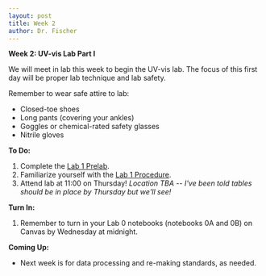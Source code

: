 ```yaml
---
layout: post
title: Week 2
author: Dr. Fischer
---
```


**Week 2: UV-vis Lab Part I**

We will meet in lab this week to begin the UV-vis lab.  The focus of this first day will be proper lab technique and lab safety.

Remember to wear safe attire to lab:

- Closed-toe shoes
- Long pants (covering your ankles)
- Goggles or chemical-rated safety glasses
- Nitrile gloves

**To Do:**

1. Complete the [Lab 1 Prelab](https://chem370.github.io/uv-vis/prelab).
1. Familiarize yourself with the [Lab 1 Procedure](https://chem370.github.io/uv-vis/procedure).
1. Attend lab at 11:00 on Thursday! *Location TBA -- I've been told tables should be in place by Thursday but we'll see!*

**Turn In:**

1. Remember to turn in your Lab 0 notebooks (notebooks 0A and 0B) on Canvas by Wednesday at midnight.

**Coming Up:**

- Next week is for data processing and re-making standards, as needed.
